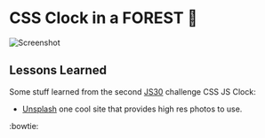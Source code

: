  # CSS Clock in a FOREST :evergreen_tree:

![Screenshot](https://github.com/dwilk8/JS30/blob/master/02_CSS_JS_Clock/img/css_clock_screen_shot.jpg)

## Lessons Learned

Some stuff learned from the second [JS30](https://javascript30.com/) challenge CSS JS Clock:

* [Unsplash](https://unsplash.com/) one cool site that provides high res photos to use.

:bowtie:

